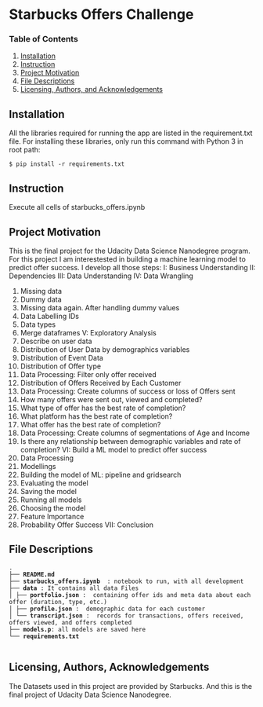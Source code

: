 # Starbucks Offers Challenge

### Table of Contents

1. [Installation](#installation)
2. [Instruction](#instruction)
2. [Project Motivation](#motivation)
3. [File Descriptions](#files)
4. [Licensing, Authors, and Acknowledgements](#licensing)


## Installation <a name="installation"></a>

All the libraries required for running the app are listed in the requirement.txt file.
For installing these libraries, only run this command with Python 3 in root path:

```
$ pip install -r requirements.txt
```


## Instruction <a name="instruction"></a>

Execute all cells of starbucks_offers.ipynb


## Project Motivation<a name="motivation"></a>

This is the final project for the Udacity Data Science Nanodegree program. For this project I am interestested in building a machine learning model to predict offer success. 
I develop all those steps: 
I: Business Understanding
II: Dependencies
III: Data Understanding
IV: Data Wrangling
1. Missing data
2. Dummy data
3. Missing data again. After handling dummy values
4. Data Labelling IDs
5. Data types
6. Merge dataframes
V: Exploratory Analysis
1. Describe on user data
2. Distribution of User Data by demographics variables
3. Distribution of Event Data
4. Distribution of Offer type
5. Data Processing: Filter only offer received
6. Distribution of Offers Received by Each Customer
7. Data Processing: Create columns of success or loss of Offers sent
8. How many offers were sent out, viewed and completed?
9. What type of offer has the best rate of completion?
10. What platform has the best rate of completion?
11. What offer has the best rate of completion?
12. Data Processing: Create columns of segmentations of Age and Income
13. Is there any relationship between demographic variables and rate of completion?
VI: Build a ML model to predict offer success
1. Data Processing
2. Modellings
3. Building the model of ML: pipeline and gridsearch
4. Evaluating the model
5. Saving the model
6. Running all models
7. Choosing the model
8. Feature Importance
9. Probability Offer Success
VII: Conclusion


## File Descriptions <a name="files"></a>
<pre>
<code>.
├── <b>README.md</b>
├── <b>starbucks_offers.ipynb </b> : notebook to run, with all development
├── <b>data</b> : It contains all data Files 
│ ├── <b>portfolio.json</b> :  containing offer ids and meta data about each offer (duration, type, etc.)
│ ├── <b>profile.json</b> :  demographic data for each customer
│ └── <b>transcript.json</b> :  records for transactions, offers received, offers viewed, and offers completed
├── <b>models.p</b>: all models are saved here
└── <b>requirements.txt</b>
 </code>
</pre>


## Licensing, Authors, Acknowledgements<a name="licensing"></a>

The Datasets used in this project are provided by Starbucks. And this is the final project of Udacity Data Science Nanodegree.
